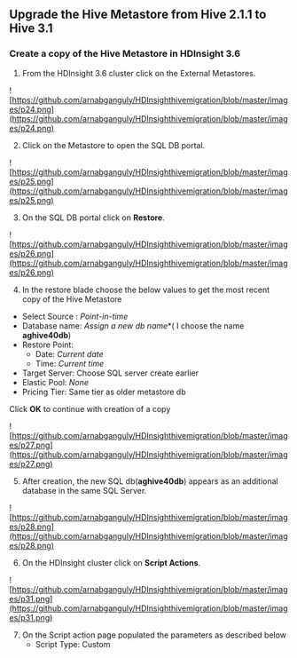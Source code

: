 
## Upgrade the Hive Metastore from Hive 2.1.1 to Hive 3.1

### Create a copy of the Hive Metastore in HDInsight 3.6

1. From the HDInsight 3.6 cluster click on the External Metastores.

![https://github.com/arnabganguly/HDInsighthivemigration/blob/master/images/p24.png](https://github.com/arnabganguly/HDInsighthivemigration/blob/master/images/p24.png)

2. Click on the Metastore to open the SQL DB portal.  

![https://github.com/arnabganguly/HDInsighthivemigration/blob/master/images/p25.png](https://github.com/arnabganguly/HDInsighthivemigration/blob/master/images/p25.png)

3. On the SQL DB portal click on **Restore**. 

![https://github.com/arnabganguly/HDInsighthivemigration/blob/master/images/p26.png](https://github.com/arnabganguly/HDInsighthivemigration/blob/master/images/p26.png)

 4. In the restore blade choose the below values to get the most recent copy of the Hive Metastore 
     
 - Select Source : *Point-in-time*
 - Database name: *Assign a new db name**( I choose the name **aghive40db**)
 - Restore Point: 
    - Date: *Current date*
    -  Time: *Current time* 
  - Target Server: Choose SQL server create earlier
  - Elastic Pool: *None*
  - Pricing Tier: Same tier as older metastore db 
 
 Click **OK** to continue with creation of a copy

![https://github.com/arnabganguly/HDInsighthivemigration/blob/master/images/p27.png](https://github.com/arnabganguly/HDInsighthivemigration/blob/master/images/p27.png)
 
5. After creation, the new SQL db(**aghive40db**) appears as an additional database in the same SQL Server.

![https://github.com/arnabganguly/HDInsighthivemigration/blob/master/images/p28.png](https://github.com/arnabganguly/HDInsighthivemigration/blob/master/images/p28.png)

6. On the HDInsight cluster click on **Script Actions**.

![https://github.com/arnabganguly/HDInsighthivemigration/blob/master/images/p31.png](https://github.com/arnabganguly/HDInsighthivemigration/blob/master/images/p31.png)

 7. On the Script action page populated the parameters as described below
    - Script Type: Custom 

 

 


<!--stackedit_data:
eyJoaXN0b3J5IjpbLTExMDU5Mjc2OCwxNjMzMDc0OTM3LC0xOT
g0MTc1NzUzLDIwNDAyOTc2MjJdfQ==
-->
